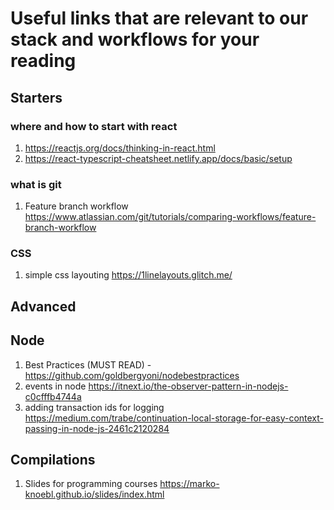# Useful links that are relevant to our stack and workflows for your reading

## Starters

### where and how to start with react

1.  https://reactjs.org/docs/thinking-in-react.html
1.  https://react-typescript-cheatsheet.netlify.app/docs/basic/setup

### what is git

1. Feature branch workflow https://www.atlassian.com/git/tutorials/comparing-workflows/feature-branch-workflow

### CSS

1. simple css layouting https://1linelayouts.glitch.me/

## Advanced

## Node
1. Best Practices (MUST READ) - https://github.com/goldbergyoni/nodebestpractices
1. events in node https://itnext.io/the-observer-pattern-in-nodejs-c0cfffb4744a
1. adding transaction ids for logging https://medium.com/trabe/continuation-local-storage-for-easy-context-passing-in-node-js-2461c2120284

## Compilations

1. Slides for programming courses https://marko-knoebl.github.io/slides/index.html


